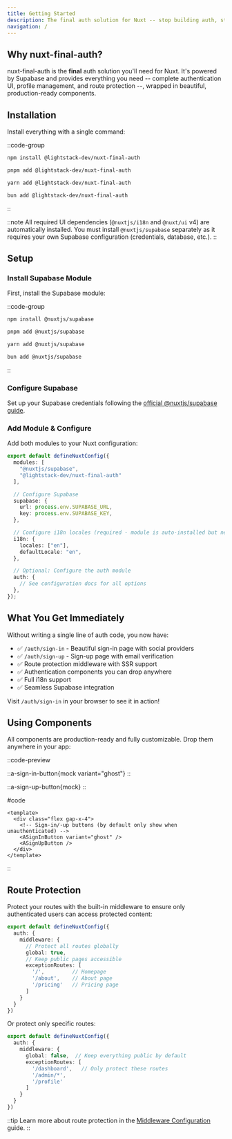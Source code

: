 ```yaml
---
title: Getting Started
description: The final auth solution for Nuxt -- stop building auth, start shipping features
navigation: /
---
```


## Why nuxt-final-auth?

nuxt-final-auth is the **final** auth solution you'll need for Nuxt. It's powered by Supabase and provides everything you need -- complete authentication UI, profile management, and route protection --, wrapped in beautiful, production-ready components.

## Installation

Install everything with a single command:

::code-group
```bash [npm]
npm install @lightstack-dev/nuxt-final-auth
```

```bash [pnpm]
pnpm add @lightstack-dev/nuxt-final-auth
```

```bash [yarn]
yarn add @lightstack-dev/nuxt-final-auth
```

```bash [bun]
bun add @lightstack-dev/nuxt-final-auth
```
::

::note
All required UI dependencies (`@nuxtjs/i18n` and `@nuxt/ui` v4) are automatically installed. You must install `@nuxtjs/supabase` separately as it requires your own Supabase configuration (credentials, database, etc.).
::

## Setup

### Install Supabase Module

First, install the Supabase module:

::code-group
```bash [npm]
npm install @nuxtjs/supabase
```

```bash [pnpm]
pnpm add @nuxtjs/supabase
```

```bash [yarn]
yarn add @nuxtjs/supabase
```

```bash [bun]
bun add @nuxtjs/supabase
```
::

### Configure Supabase

Set up your Supabase credentials following the [official @nuxtjs/supabase guide](https://supabase.nuxtjs.org/get-started).

### Add Module & Configure

Add both modules to your Nuxt configuration:

```typescript [nuxt.config.ts]
export default defineNuxtConfig({
  modules: [
    "@nuxtjs/supabase",
    "@lightstack-dev/nuxt-final-auth"
  ],

  // Configure Supabase
  supabase: {
    url: process.env.SUPABASE_URL,
    key: process.env.SUPABASE_KEY,
  },

  // Configure i18n locales (required - module is auto-installed but needs your locale config)
  i18n: {
    locales: ["en"],
    defaultLocale: "en",
  },

  // Optional: Configure the auth module
  auth: {
    // See configuration docs for all options
  },
});
```

## What You Get Immediately

Without writing a single line of auth code, you now have:

- ✅ `/auth/sign-in` - Beautiful sign-in page with social providers
- ✅ `/auth/sign-up` - Sign-up page with email verification
- ✅ Route protection middleware with SSR support
- ✅ Authentication components you can drop anywhere
- ✅ Full i18n support
- ✅ Seamless Supabase integration

Visit `/auth/sign-in` in your browser to see it in action!

## Using Components

All components are production-ready and fully customizable. Drop them anywhere in your app:

::code-preview
<div class="flex gap-x-4">

::a-sign-in-button{mock variant="ghost"}
::

::a-sign-up-button{mock}
::

</div>

#code

```vue {4, 5}
<template>
  <div class="flex gap-x-4">
    <!-- Sign-in/-up buttons (by default only show when unauthenticated) -->
    <ASignInButton variant="ghost" />
    <ASignUpButton />
  </div>
</template>
```
::

## Route Protection

Protect your routes with the built-in middleware to ensure only authenticated users can access protected content:

```typescript [nuxt.config.ts]
export default defineNuxtConfig({
  auth: {
    middleware: {
      // Protect all routes globally
      global: true,
      // Keep public pages accessible
      exceptionRoutes: [
        '/',         // Homepage
        '/about',    // About page
        '/pricing'   // Pricing page
      ]
    }
  }
})
```

Or protect only specific routes:

```typescript [nuxt.config.ts]
export default defineNuxtConfig({
  auth: {
    middleware: {
      global: false,  // Keep everything public by default
      exceptionRoutes: [
        '/dashboard',   // Only protect these routes
        '/admin/*',
        '/profile'
      ]
    }
  }
})
```

::tip
Learn more about route protection in the [Middleware Configuration](/docs/configuration/middleware) guide.
::
